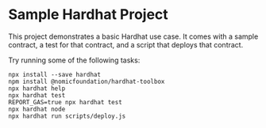 # Sample Hardhat Project

This project demonstrates a basic Hardhat use case. It comes with a sample contract, a test for that contract, and a script that deploys that contract.

Try running some of the following tasks:

```shell
npx install --save hardhat
npm install @nomicfoundation/hardhat-toolbox
npx hardhat help
npx hardhat test
REPORT_GAS=true npx hardhat test
npx hardhat node
npx hardhat run scripts/deploy.js
```
